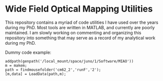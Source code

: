 # Wide Field Optical Mapping Utilities

This repository contains a myriad of code utilities I have used over the years during my PhD. Most tools are written in MATLAB, and currently are poorly maintained. I am slowly working on commenting and organizing this repository into something that may serve as a record of my analytical work during my PhD.

Dummy code example:

```
addpath(genpath('/local_mount/space/juno/1/Software/MIAO'))
m = makem;
path = findmousefolder('cm62_2','runF','2');
[m,data] = LoadData(path,m);
```
